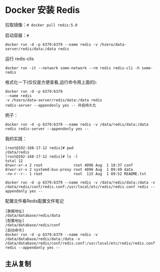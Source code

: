 # Docker 安装 Redis


拉取镜像：`# docker pull redis:5.0`

启动容器：`# `
```
docker run -d -p 6379:6379 --name redis -v /hzero/data-server/redis/data:/data redis
```
运行 redis-clis
```
docker run -it --network some-network --rm redis redis-cli -h some-redis
```

格式化一下(仅仅是方便查看,运行命令用上面的):

```
docker run -d -p 6379:6379 
--name redis 
-v /hzero/data-server/redis/data:/data redis
redis-server --appendonly yes -- 开启持久化

```
例子：
```
docker run -d -p 6379:6379 --name redis -v /data/redis/data:/data redis redis-server --appendonly yes --
```


我的实践：
```
[root@192-168-17-12 redis]# pwd
/data/redis
[root@192-168-17-12 redis]# ls -l
total 12
drwxr-xr-x 2 root              root 4096 Aug  1 10:37 conf
drwxr-xr-x 2 systemd-bus-proxy root 4096 Aug  1 09:49 data
-rw-r--r-- 1 root              root  115 Aug  1 09:52 README.txt
```


```
docker run -d -p 6379:6379 --name redis -v /data/redis/data:/data -v /data/redis/conf/redis.conf:/usr/local/etc/redis/redis.conf redis --appendonly yes --

```
配置文件看Redis配置文件笔记






```
[数据地址]
/data/database/redis/data
[配置地址]
/data/database/redis/conf
[启动命令]
docker run -d -p 6379:6379 --name redis -v /data/database/redis/data:/data -v /data/database/redis/conf/redis.conf:/usr/local/etc/redis/redis.conf redis --appendonly yes --
```


## 主从复制